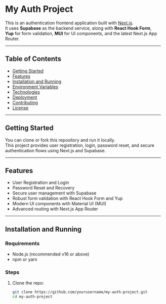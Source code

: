 # My Auth Project

This is an authentication frontend application built with [Next.js](https://nextjs.org).  
It uses **Supabase** as the backend service, along with **React Hook Form**, **Yup** for form validation, **MUI** for UI components, and the latest Next.js App Router.

---

## Table of Contents

- [Getting Started](#getting-started)  
- [Features](#features)  
- [Installation and Running](#installation-and-running)  
- [Environment Variables](#environment-variables)  
- [Technologies](#technologies)  
- [Deployment](#deployment)  
- [Contributing](#contributing)  
- [License](#license)  

---

## Getting Started

You can clone or fork this repository and run it locally.  
This project provides user registration, login, password reset, and secure authentication flows using Next.js and Supabase.

---

## Features

- User Registration and Login  
- Password Reset and Recovery  
- Secure user management with Supabase  
- Robust form validation with React Hook Form and Yup  
- Modern UI components with Material UI (MUI)  
- Advanced routing with Next.js App Router  

---

## Installation and Running

### Requirements

- Node.js (recommended v16 or above)  
- npm or yarn  

### Steps

1. Clone the repo:

   ```bash
   git clone https://github.com/yourusername/my-auth-project.git
   cd my-auth-project
